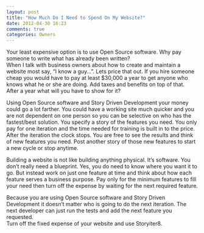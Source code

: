 ```yaml
---
layout: post
title: "How Much Do I Need to Spend On My Website?"
date: 2012-04-30 16:23
comments: true
categories: Owners
---
```

Your least expensive option is to use Open Source software.  Why pay someone to write what has already been written?    
When I talk with business owners about how to create and maintain a website most say, “I know a guy…”.  Lets price that out.  If you hire someone cheap you would have to pay at least $30,000 a year to get anyone who knows what he or she are doing.  Add taxes and benefits on top of that.  After a year what will you have to show for it?    

Using Open Source software and Story Driven Development your money could go a lot farther.  You could have a working site much quicker and you are not dependent on one person so you can be selective on who has the fastest/best solution.  You specify a story of the features you need.  You only pay for one iteration and the time needed for training is built in to the price.  After the iteration the clock stops.  You are free to see the results and think of new features you need.  Post another story of those new features to start a new cycle or stop anytime.    

Building a website is not like building anything physical.  It’s software.  You don’t really need a blueprint.  Yes, you do need to know where you want it to go.  But instead work on just one feature at time and think about how each feature serves a business purpose.  Pay only for the minimum features to fill your need then turn off the expense by waiting for the next required feature.    

Because you are using Open Source software and Story Driven Development it doesn’t matter who is going to do the next iteration.  The next developer can just run the tests and add the next feature you requested.    
Turn off the fixed expense of your website and use Storyiter8.    
